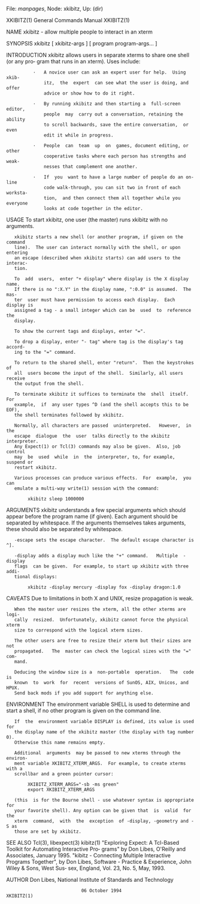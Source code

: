 File: *manpages*,  Node: xkibitz,  Up: (dir)

XKIBITZ(1)                  General Commands Manual                 XKIBITZ(1)



NAME
       xkibitz - allow multiple people to interact in an xterm

SYNOPSIS
       xkibitz [ xkibitz-args ] [ program program-args...  ]

INTRODUCTION
       xkibitz allows users in separate xterms to share one shell (or any pro‐
       gram that runs in an xterm).  Uses include:

              ·   A novice user can ask an expert user for help.  Using  xkib‐
                  itz,  the  expert  can see what the user is doing, and offer
                  advice or show how to do it right.

              ·   By running xkibitz and then starting a  full-screen  editor,
                  people  may  carry out a conversation, retaining the ability
                  to scroll backwards, save the entire conversation,  or  even
                  edit it while in progress.

              ·   People  can  team  up  on  games, document editing, or other
                  cooperative tasks where each person has strengths and  weak‐
                  nesses that complement one another.

              ·   If  you  want to have a large number of people do an on-line
                  code walk-through, you can sit two in front of each worksta‐
                  tion,  and then connect them all together while you everyone
                  looks at code together in the editor.

USAGE
       To start xkibitz, one user (the master) runs xkibitz with no arguments.

       xkibitz starts a new shell (or another program, if given on the command
       line).  The user can interact normally with the shell, or upon entering
       an escape (described when xkibitz starts) can add users to the interac‐
       tion.

       To  add  users,  enter "+ display" where display is the X display name.
       If there is no ":X.Y" in the display name, ":0.0" is assumed.  The mas‐
       ter  user must have permission to access each display.  Each display is
       assigned a tag - a small integer which can be  used  to  reference  the
       display.

       To show the current tags and displays, enter "=".

       To drop a display, enter "- tag" where tag is the display's tag accord‐
       ing to the "=" command.

       To return to the shared shell, enter "return".  Then the keystrokes  of
       all  users become the input of the shell.  Similarly, all users receive
       the output from the shell.

       To terminate xkibitz it suffices to terminate the  shell  itself.   For
       example,  if  any user types ^D (and the shell accepts this to be EOF),
       the shell terminates followed by xkibitz.

       Normally, all characters are passed  uninterpreted.   However,  in  the
       escape  dialogue  the  user  talks directly to the xkibitz interpreter.
       Any Expect(1) or Tcl(3) commands may also be given.  Also, job  control
       may  be  used  while  in  the  interpreter, to, for example, suspend or
       restart xkibitz.

       Various processes can produce various effects.  For  example,  you  can
       emulate a multi-way write(1) session with the command:

            xkibitz sleep 1000000

ARGUMENTS
       xkibitz  understands a few special arguments which should appear before
       the program name (if given).  Each  argument  should  be  separated  by
       whitespace.   If the arguments themselves takes arguments, these should
       also be separated by whitespace.

       -escape sets the escape character.  The default escape character is ^].

       -display adds a display much like the "+" command.   Multiple  -display
       flags  can be given.  For example, to start up xkibitz with three addi‐
       tional displays:

            xkibitz -display mercury -display fox -display dragon:1.0


CAVEATS
       Due to limitations in both X and UNIX, resize propagation is weak.

       When the master user resizes the xterm, all the other xterms are  logi‐
       cally  resized.  Unfortunately, xkibitz cannot force the physical xterm
       size to correspond with the logical xterm sizes.

       The other users are free to resize their xterm but their sizes are  not
       propagated.   The  master can check the logical sizes with the "=" com‐
       mand.

       Deducing the window size is a  non-portable  operation.   The  code  is
       known  to  work  for  recent  versions of SunOS, AIX, Unicos, and HPUX.
       Send back mods if you add support for anything else.

ENVIRONMENT
       The environment variable SHELL is used to determine and start a  shell,
       if no other program is given on the command line.

       If  the  environment variable DISPLAY is defined, its value is used for
       the display name of the xkibitz master (the display with tag number 0).
       Otherwise this name remains empty.

       Additional  arguments  may be passed to new xterms through the environ‐
       ment variable XKIBITZ_XTERM_ARGS.  For example, to create xterms with a
       scrollbar and a green pointer cursor:

            XKIBITZ_XTERM_ARGS="-sb -ms green"
            export XKIBITZ_XTERM_ARGS

       (this  is for the Bourne shell - use whatever syntax is appropriate for
       your favorite shell). Any option can be given that  is  valid  for  the
       xterm  command,  with  the  exception  of -display, -geometry and -S as
       those are set by xkibitz.

SEE ALSO
       Tcl(3), libexpect(3) kibitz(1)
       "Exploring Expect: A Tcl-Based Toolkit for Automating Interactive  Pro‐
       grams" by Don Libes, O'Reilly and Associates, January 1995.
       "kibitz  -  Connecting  Multiple Interactive Programs Together", by Don
       Libes, Software - Practice & Experience, John Wiley & Sons,  West  Sus‐
       sex, England, Vol. 23, No. 5, May, 1993.

AUTHOR
       Don Libes, National Institute of Standards and Technology



                                06 October 1994                     XKIBITZ(1)
